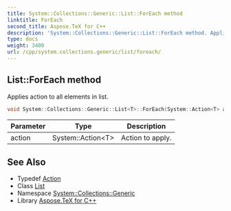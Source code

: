 ```yaml
---
title: System::Collections::Generic::List::ForEach method
linktitle: ForEach
second_title: Aspose.TeX for C++
description: 'System::Collections::Generic::List::ForEach method. Applies action to all elements in list in C++.'
type: docs
weight: 3400
url: /cpp/system.collections.generic/list/foreach/
---
```

## List::ForEach method


Applies action to all elements in list.

```cpp
void System::Collections::Generic::List<T>::ForEach(System::Action<T> action)
```


| Parameter | Type | Description |
| --- | --- | --- |
| action | System::Action\<T\> | Action to apply. |

## See Also

* Typedef [Action](../../../system/action/)
* Class [List](../)
* Namespace [System::Collections::Generic](../../)
* Library [Aspose.TeX for C++](../../../)
